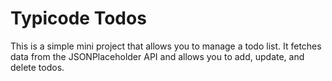 # Typicode Todos
This is a simple mini project that allows you to manage a todo list. It fetches data from the JSONPlaceholder API and allows you to add, update, and delete todos.

